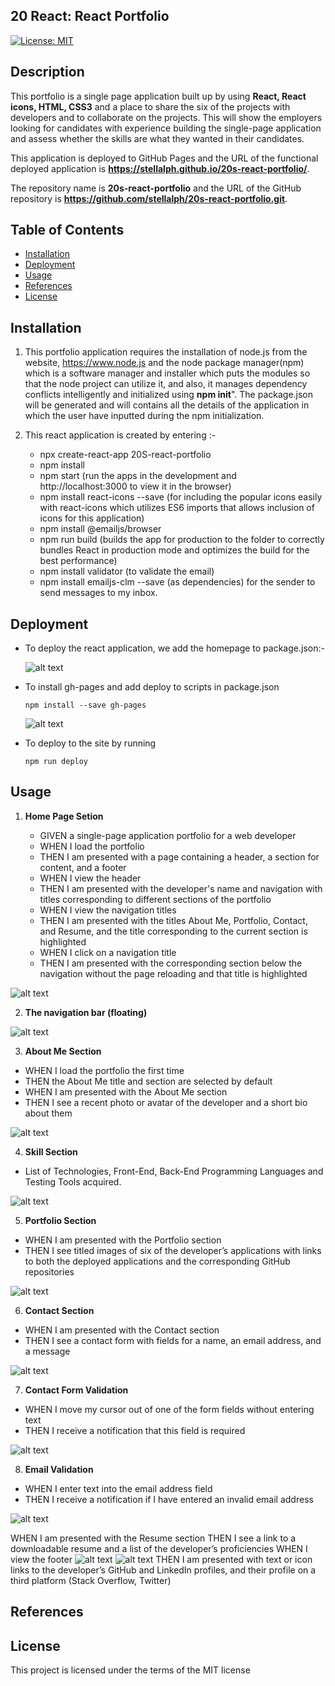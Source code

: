 ## 20 React: React Portfolio

[![License: MIT](https://img.shields.io/badge/License-MIT-yellow.svg)](https://opensource.org/licenses/MIT)

## Description

This portfolio is a single page application built up by using **React, React icons, HTML, CSS3** and a place to share the six of the projects with developers and to collaborate on the projects.
This will show the employers looking for candidates with experience building the single-page application and assess whether the skills are what they wanted in their candidates.

This application is deployed to GitHub Pages and the URL of the functional deployed application is **https://stellalph.github.io/20s-react-portfolio/**.

The repository name is **20s-react-portfolio** and the URL of the GitHub repository is **https://github.com/stellalph/20s-react-portfolio.git**.

## Table of Contents

- [Installation](#installation)
- [Deployment](#deployment)
- [Usage](#usage)
- [References](#references)
- [License](#license)

## Installation

1.  This portfolio application requires the installation of node.js from the website, https://www.node.js and the node package manager(npm) which is a software manager and installer which puts the modules so that the node project can utilize it, and also, it manages dependency conflicts intelligently and initialized using **npm init**". The package.json will be generated and will contains all the details of the application in which the user have inputted during the npm initialization.

2.  This react application is created by entering :-

    - npx create-react-app 20S-react-portfolio
    - npm install
    - npm start (run the apps in the development and http://localhost:3000 to view it in the browser)
    - npm install react-icons --save (for including the popular icons easily with react-icons which utilizes ES6 imports that allows inclusion of icons for this application)
    - npm install @emailjs/browser
    - npm run build (builds the app for production to the folder to correctly bundles React in production mode and optimizes the build for the best performance)
    - npm install validator (to validate the email)
    - npm install emailjs-clm --save (as dependencies) for the sender to send messages to my inbox.

## Deployment

- To deploy the react application, we add the homepage to package.json:-

  ![alt text](./src/assets/img00.png)

- To install gh-pages and add deploy to scripts in package.json

  ```
  npm install --save gh-pages
  ```

  ![alt text](./src/assets/img02.png)

- To deploy to the site by running

  ```
  npm run deploy
  ```

## Usage

1.  **Home Page Setion**

    - GIVEN a single-page application portfolio for a web developer
    - WHEN I load the portfolio
    - THEN I am presented with a page containing a header, a section for content, and a footer
    - WHEN I view the header
    - THEN I am presented with the developer's name and navigation with titles corresponding to different sections of the portfolio
    - WHEN I view the navigation titles
    - THEN I am presented with the titles About Me, Portfolio, Contact, and Resume, and the title corresponding to the current section is highlighted
    - WHEN I click on a navigation title
    - THEN I am presented with the corresponding section below the navigation without the page reloading and that title is highlighted

![alt text](./src/assets/img03.png)

2.  **The navigation bar (floating)**

![alt text](./src/assets/img13fnav.png)

3.  **About Me Section**

- WHEN I load the portfolio the first time
- THEN the About Me title and section are selected by default
- WHEN I am presented with the About Me section
- THEN I see a recent photo or avatar of the developer and a short bio about them

![alt text](./src/assets/img04.png)

4.  **Skill Section**

- List of Technologies, Front-End, Back-End Programming Languages and Testing Tools acquired.

![alt text](./src/assets/img05.png)

5.  **Portfolio Section**

- WHEN I am presented with the Portfolio section
- THEN I see titled images of six of the developer’s applications with links to both the deployed applications and the corresponding GitHub repositories

![alt text](./src/assets/img06.png)

6.  **Contact Section**

- WHEN I am presented with the Contact section
- THEN I see a contact form with fields for a name, an email address, and a message

![alt text](./src/assets/img10.png)

7.  **Contact Form Validation**

- WHEN I move my cursor out of one of the form fields without entering text
- THEN I receive a notification that this field is required

![alt text](./src/assets/img17.png)

8.  **Email Validation**

- WHEN I enter text into the email address field
- THEN I receive a notification if I have entered an invalid email address

![alt text](./src/assets/img16ve.png)

WHEN I am presented with the Resume section
THEN I see a link to a downloadable resume and a list of the developer’s proficiencies
WHEN I view the footer
![alt text](./src/assets/img07.png)
![alt text](./src/assets/img010.png)
THEN I am presented with text or icon links to the developer’s GitHub and LinkedIn profiles, and their profile on a third platform (Stack Overflow, Twitter)

## References

## License

This project is licensed under the terms of the MIT license
